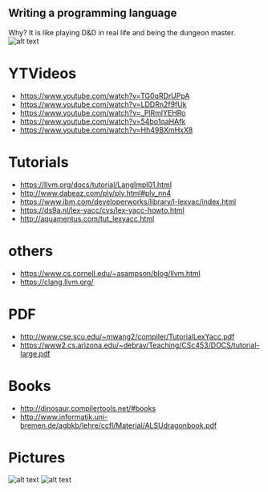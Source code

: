 
## Writing a programming language
Why? It is like playing D&D in real life and being the dungeon master. 
![alt text](https://i1.wp.com/www.neuronphaser.com/wp-content/uploads/2015/09/grumpy-cat-as-dungeonmaster.jpg)

# YTVideos
* https://www.youtube.com/watch?v=TG0qRDrUPpA
* https://www.youtube.com/watch?v=LDDRn2f9fUk
* https://www.youtube.com/watch?v=_PlRmlYEHRo
* https://www.youtube.com/watch?v=54bo1qaHAfk
* https://www.youtube.com/watch?v=Hh49BXmHxX8

# Tutorials
* https://llvm.org/docs/tutorial/LangImpl01.html
* http://www.dabeaz.com/ply/ply.html#ply_nn4
* https://www.ibm.com/developerworks/library/l-lexyac/index.html
* https://ds9a.nl/lex-yacc/cvs/lex-yacc-howto.html
* http://aquamentus.com/tut_lexyacc.html

# others
* https://www.cs.cornell.edu/~asampson/blog/llvm.html
* https://clang.llvm.org/

# PDF
* http://www.cse.scu.edu/~mwang2/compiler/TutorialLexYacc.pdf
* https://www2.cs.arizona.edu/~debray/Teaching/CSc453/DOCS/tutorial-large.pdf

# Books
* http://dinosaur.compilertools.net/#books
* http://www.informatik.uni-bremen.de/agbkb/lehre/ccfl/Material/ALSUdragonbook.pdf <The dragon Book>

# Pictures
![alt text](https://i.imgur.com/S9JrD8D.png)
![alt text](https://preview.ibb.co/mR4z7R/image.png)
